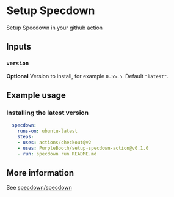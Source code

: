 # Setup Specdown

Setup Specdown in your github action

## Inputs

### `version`

**Optional** Version to install, for example `0.55.5`. Default
`"latest"`.

## Example usage

### Installing the latest version

``` yaml
  specdown:
    runs-on: ubuntu-latest
    steps:
    - uses: actions/checkout@v2
    - uses: PurpleBooth/setup-specdown-action@v0.1.0
    - run: specdown run README.md
```

## More information

See [specdown/specdown](https://github.com/specdown/specdown)
